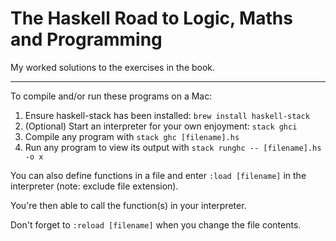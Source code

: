 # The Haskell Road to Logic, Maths and Programming

My worked solutions to the exercises in the book.

---

To compile and/or run these programs on a Mac:

1. Ensure haskell-stack has been installed: `brew install haskell-stack`
2. (Optional) Start an interpreter for your own enjoyment: `stack ghci`
3. Compile any program with `stack ghc [filename].hs`
4. Run any program to view its output with `stack runghc -- [filename].hs -o x`

You can also define functions in a file and enter `:load [filename]` in the interpreter (note: exclude file extension).

You're then able to call the function(s) in your interpreter.

Don't forget to `:reload [filename]` when you change the file contents.
